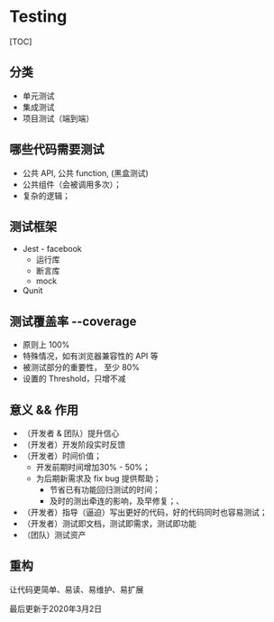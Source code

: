 # Testing 
[TOC]

## 分类
- 单元测试
- 集成测试
- 项目测试（端到端）

## 哪些代码需要测试
- 公共 API, 公共 function, (黑盒测试)
- 公共组件（会被调用多次）；
- 复杂的逻辑；

## 测试框架
- Jest - facebook
    - 运行库
    - 断言库
    - mock
- Qunit

## 测试覆盖率 --coverage
- 原则上 100%
- 特殊情况，如有浏览器兼容性的 API 等
- 被测试部分的重要性， 至少 80%
- 设置的 Threshold，只增不减

## 意义 && 作用
- （开发者 & 团队）提升信心
- （开发者）开发阶段实时反馈
- （开发者）时间价值；
    - 开发前期时间增加30% - 50%；
    - 为后期新需求及 fix bug 提供帮助；
        - 节省已有功能回归测试的时间；
        - 及时的测出牵连的影响，及早修复；、
- （开发者）指导（逼迫）写出更好的代码，好的代码同时也容易测试；
- （开发者）测试即文档，测试即需求，测试即功能
- （团队）测试资产

## 重构
让代码更简单、易读、易维护、易扩展

最后更新于2020年3月2日

[^footnote]: timestamp-最后更新于2020年3月2日
